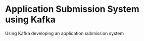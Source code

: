 # Application Submission System using Kafka
Using Kafka developing an application submission system
